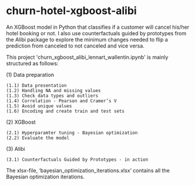 # churn-hotel-xgboost-alibi
An XGBoost model in Python that classifies if a customer will cancel his/her hotel booking or not. I also use counterfactuals guided by prototypes from the Alibi package to explore the minimum changes needed to flip a prediction from canceled to not canceled and vice versa. 

This project 'churn_xgboost_alibi_lennart_wallentin.ipynb' is mainly structured as follows:

(1) Data preparation
    
    (1.1) Data presentation
    (1.2) Handling NA and missing values
    (1.3) Check data types and outliers 
    (1.4) Correlation - Pearson and Cramer’s V 
    (1.5) Avoid unique values
    (1.6) Encoding and create train and test sets		

(2) XGBoost
    
    (2.1) Hyperparamter tuning - Bayesian optimization
    (2.2) Evaluate the model 

(3) Alibi
    
    (3.1) Counterfactuals Guided by Prototypes - in action

The xlsx-file, ‘bayesian_optimization_iterations.xlsx’ contains all the Bayesian optimization iterations. 
